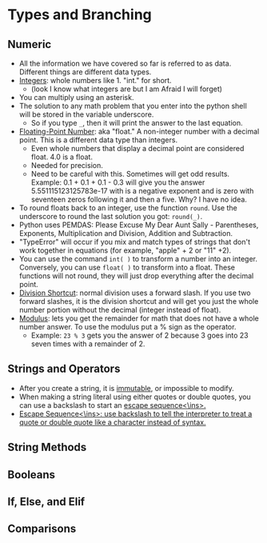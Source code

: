 # Types and Branching

## Numeric
- All the information we have covered so far is referred to as data. Different things are different data types.
- <ins>Integers</ins>: whole numbers like 1. "int." for short.
  - (look I know what integers are but I am Afraid I will forget)
- You can multiply using an asterisk.
- The solution to any math problem that you enter into the python shell will be stored in the variable underscore.
  - So if you type `_`, then it will print the answer to the last equation.
- <ins>Floating-Point Number</ins>: aka "float." A non-integer number with a decimal point. This is a different data type than integers.
  - Even whole numbers that display a decimal point are considered float. 4.0 is a float.
  - Needed for precision.
  - Need to be careful with this. Sometimes will get odd results. Example: 0.1 + 0.1 + 0.1 - 0.3 will give you the answer 5.551115123125783e-17 with is a negative exponent and is zero with seventeen zeros following it and then a five. Why? I have no idea.
- To round floats back to an integer, use the function `round`. Use the underscore to round the last solution you got: `round(_)`. 
- Python uses PEMDAS: Please Excuse My Dear Aunt Sally - Parentheses, Exponents, Multiplication and Division, Addition and Subtraction.
- "TypeError" will occur if you mix and match types of strings that don't work together in equations (for example, "apple" + 2 or "11" +2).
- You can use the command `int( )` to transform a number into an integer. Conversely, you can use `float( )` to transform into a float. These functions will not round, they will just drop everything after the decimal point.
- <ins>Division Shortcut</ins>: normal division uses a forward slash. If you use two forward slashes, it is the division shortcut and will get you just the whole number portion without the decimal (integer instead of float).
- <ins>Modulus</ins>: lets you get the remainder for math that does not have a whole number answer. To use the modulus put a % sign as the operator.
  - Example: `23 % 3` gets you the answer of 2 because 3 goes into 23 seven times with a remainder of 2.

## Strings and Operators
- After you create a string, it is <ins>immutable</ins>, or impossible to modify.
- When making a string literal using either quotes or double quotes, you can use a backslash to start an <ins>escape sequence<\ins>.
- <ins>Escape Sequence<\ins>: use backslash to tell the interpreter to treat a quote or double quote like a character instead of syntax.

## String Methods


## Booleans


## If, Else, and Elif


## Comparisons
